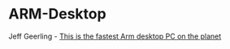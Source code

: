 # ARM-Desktop
Jeff Geerling - [This is the fastest Arm desktop PC on the planet](https://youtu.be/wl5H5rT87JE)
